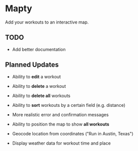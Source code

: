 # Mapty

Add your workouts to an interactive map.

## TODO

- Add better documentation

## Planned Updates

- Ability to **edit** a workout

- Ability to **delete** a workout

- Ability to **delete all** workouts

- Ability to **sort** workouts by a certain field (e.g. distance)

- More realistic error and confirmation messages

- Ability to position the map to show **all workouts**

- Geocode location from coordinates ("Run in Austin, Texas")

- Display weather data for workout time and place
